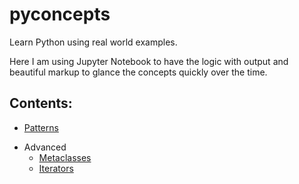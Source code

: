 # pyconcepts
Learn Python using real world examples.

Here I am using Jupyter Notebook to have the logic with output and beautiful markup to glance the concepts quickly over the time.

## Contents:
- [Patterns](./markdowns/pattern.md)

* Advanced
    - [Metaclasses](./markdowns/pattern.md)
    - [Iterators](./markdowns/pyiterators.md)